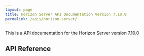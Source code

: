 ```yaml
---
layout: page
title: Horizon Server API Documentation Version 7.10.0
permalink: /apis/horizon-server/
---
```


This is a API documentation for the Horizon Server version 7.10.0

## API Reference
<swagger-ui src="./rest-api-swagger-docs.json"/>